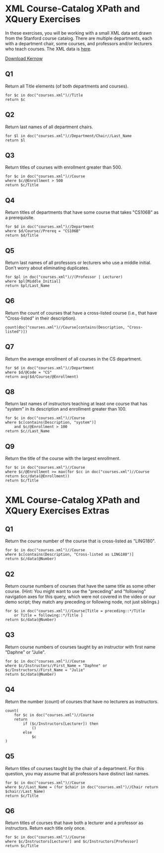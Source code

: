 # XML Course-Catalog XPath and XQuery Exercises

In these exercises, you will be working with a small XML data set drawn from the Stanford course catalog. There are multiple departments, each with a department chair, some courses, and professors and/or lecturers who teach courses. The XML data is [here](https://prod-c2g.s3.amazonaws.com/db/Winter2013/files/courses-noID.xml).

[Download Kernow](https://sourceforge.net/projects/kernowforsaxon/files/latest/download)

## Q1

Return all Title elements (of both departments and courses).

```xquery
for $c in doc("courses.xml")//Title
return $c
```

## Q2

Return last names of all department chairs.

```xquery
for $l in doc("courses.xml")//Department/Chair//Last_Name
return $l
```

## Q3

Return titles of courses with enrollment greater than 500.

```xquery
for $c in doc("courses.xml")//Course
where $c/@Enrollment > 500
return $c/Title
```

## Q4

Return titles of departments that have some course that takes "CS106B" as a prerequisite.

```xquery
for $d in doc("courses.xml")//Department
where $d/Course//Prereq = "CS106B"
return $d/Title
```

## Q5

Return last names of all professors or lecturers who use a middle initial. Don't worry about eliminating duplicates.

```xquery
for $pl in doc("courses.xml")//(Professor | Lecturer)
where $pl[Middle_Initial]
return $pl/Last_Name
```

## Q6

Return the count of courses that have a cross-listed course (i.e., that have "Cross-listed" in their description).

```xquery
count(doc("courses.xml")//Course[contains(Description, "Cross-listed")])
```

## Q7

Return the average enrollment of all courses in the CS department.

```xquery
for $d in doc("courses.xml")//Department
where $d/@Code = "CS"
return avg($d/Course/@Enrollment)
```

## Q8

Return last names of instructors teaching at least one course that has "system" in its description and enrollment greater than 100.

```xquery
for $c in doc("courses.xml")//Course
where $c[contains(Description, "system")]
    and $c/@Enrollment > 100
return $c//Last_Name
```

## Q9

Return the title of the course with the largest enrollment.

```xquery
for $c in doc("courses.xml")//Course
where $c/@Enrollment >= max(for $cc in doc("courses.xml")//Course return $cc/data(@Enrollment))
return $c/Title
```

# XML Course-Catalog XPath and XQuery Exercises Extras

## Q1

Return the course number of the course that is cross-listed as "LING180".

```xquery
for $c in doc("courses.xml")//Course
where $c[contains(Description, "Cross-listed as LING180")]
return $c/data(@Number)
```

## Q2

Return course numbers of courses that have the same title as some other course. (Hint: You might want to use the "preceding" and "following" navigation axes for this query, which were not covered in the video or our demo script; they match any preceding or following node, not just siblings.)

```xquery
for $c in doc("courses.xml")//Course[Title = preceding::*/Title
    or Title = following::*/Title ]
return $c/data(@Number)
```

## Q3

Return course numbers of courses taught by an instructor with first name "Daphne" or "Julie".

```xquery
for $c in doc("courses.xml")//Course
where $c/Instructors//First_Name = "Daphne" or $c/Instructors//First_Name = "Julie"
return $c/data(@Number)
```

## Q4

Return the number (count) of courses that have no lecturers as instructors.

```xquery
count(
    for $c in doc("courses.xml")//Course
    return
        if ($c/Instructors[Lecturer]) then
            ()
        else
            $c
)
```

## Q5

Return titles of courses taught by the chair of a department. For this question, you may assume that all professors have distinct last names.

```xquery
for $c in doc("courses.xml")//Course
where $c//Last_Name = (for $chair in doc("courses.xml")//Chair return $chair//Last_Name)
return $c/Title
```

## Q6

Return titles of courses that have both a lecturer and a professor as instructors. Return each title only once.

```xquery
for $c in doc("courses.xml")//Course
where $c/Instructors[Lecturer] and $c/Instructors[Professor]
return $c/Title
```